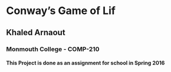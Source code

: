 # Conway’s Game of Lif
## Khaled Arnaout
### Monmouth College - COMP-210
#### This Project is done as an assignment for school in Spring 2016
